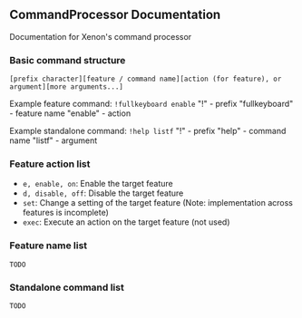 ## CommandProcessor Documentation

Documentation for Xenon's command processor

### Basic command structure

`[prefix character][feature / command name][action (for feature), or argument][more arguments...]`

Example feature command: `!fullkeyboard enable`
"!" - prefix
"fullkeyboard" - feature name
"enable" - action

Example standalone command: `!help listf`
"!" - prefix
"help" - command name
"listf" - argument

### Feature action list

- `e, enable, on`: Enable the target feature
- `d, disable, off`: Disable the target feature
- `set`: Change a setting of the target feature (Note: implementation across features is incomplete)
- `exec`: Execute an action on the target feature (not used)

### Feature name list

`TODO`

### Standalone command list

`TODO`
